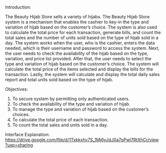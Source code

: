 Introduction:

The Beauty Hijab Store sells a variety of hijabs. The Beauty Hijab Store system is a mechanism that enables the cashier to key-in the type and variation of hijab based on the customer’s choice. The system is also used to calculate the total price for each transaction, generate bills, and count the total sales and the number of units sold based on the type of hijab sold in a day. The system works when the user, who is the cashier, enters the data needed, which is their username and password to access the system. Next, the user needs to check the availability of the hijab based on the type, variation, and price list provided. After
that, the user needs to select the type and variation of hijab based on the customer’s choice. The system will calculate the total price of the items selected and display the bills for the
transaction. Lastly, the system will calculate and display the total daily sales report and total units sold based on the type of hijab.

Objectives:

1) To secure system by permitting only authenticated users.
2) To check the availability of the type and variation of hijab.
3) To manage the type and variation of hijab based on the customer’s choices.
4) To calculate the total price of each transaction.
5) To count the total sales and units sold in a day.

Interface Explanation: https://drive.google.com/file/d/1Txkkxhv7S_1Mj6yJdJ0a7qPwl7RtXhCr/view?usp=sharing
